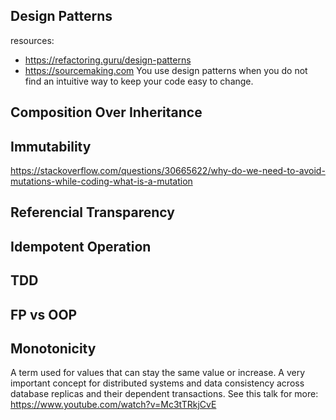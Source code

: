 ## Design Patterns
resources:
- https://refactoring.guru/design-patterns
- https://sourcemaking.com
You use design patterns when you do not find an intuitive way to keep your code easy to change.

## Composition Over Inheritance
## Immutability
https://stackoverflow.com/questions/30665622/why-do-we-need-to-avoid-mutations-while-coding-what-is-a-mutation
## Referencial Transparency
## Idempotent Operation

## TDD

## FP vs OOP

## Monotonicity
A term used for values that can stay the same value or increase. A very important concept for distributed systems and data consistency across database replicas and their dependent transactions.
See this talk for more: https://www.youtube.com/watch?v=Mc3tTRkjCvE